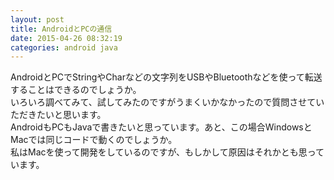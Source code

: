 ```yaml
---
layout: post
title: AndroidとPCの通信
date: 2015-04-26 08:32:19
categories: android java
---
```

<p>AndroidとPCでStringやCharなどの文字列をUSBやBluetoothなどを使って転送することはできるのでしょうか。<br>
いろいろ調べてみて、試してみたのですがうまくいかなかったので質問させていただきたいと思います。 <br>
AndroidもPCもJavaで書きたいと思っています。あと、この場合WindowsとMacでは同じコードで動くのでしょうか。<br>
 私はMacを使って開発をしているのですが、もしかして原因はそれかとも思っています。</p>

